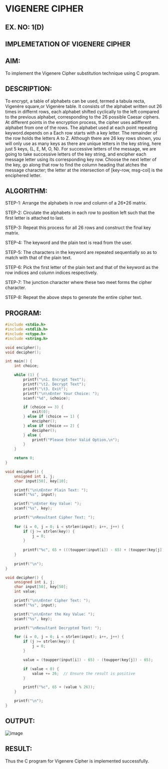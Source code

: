 # VIGENERE CIPHER
## EX. NO: 1(D)
 

## IMPLEMETATION OF VIGENERE CIPHER
 

## AIM:

  To implement the Vigenere Cipher substitution technique using C program.

## DESCRIPTION:

To encrypt, a table of alphabets can be used, termed a tabula recta, Vigenère square,or Vigenère table. It consists of the alphabet written out 26 times in differnt rows, each alphabet shifted cyclically to the left compared to the previous alphabet, corresponding to the 26 possible Caesar ciphers. At different points in the encryption process, the cipher uses adifferent alphabet from one of the rows. The alphabet used at each point repeating keyword.depends on a Each row starts with a key letter. The remainder of the row holds the letters A to Z. Although there are 26 key rows shown, you will only use as many keys as there are unique letters in the key string, here just 5 keys, {L, E, M, O, N}. For successive letters of the message, we are going to take successive letters of the key string, and encipher each message letter using its corresponding key row. Choose the next letter of the key, go along that row to find the column heading that	atches the message character; the letter at the intersection of
[key-row, msg-col] is the enciphered letter.


## ALGORITHM:

STEP-1: Arrange the alphabets in row and column of a 26*26 matrix.

STEP-2: Circulate the alphabets in each row to position left such that the first letter is attached to last.

STEP-3: Repeat this process for all 26 rows and construct the final key matrix.

STEP-4: The keyword and the plain text is read from the user.

STEP-5: The characters in the keyword are repeated sequentially so as to match with that of the plain text.

STEP-6: Pick the first letter of the plain text and that of the keyword as the row indices and column indices respectively.

STEP-7: The junction character where these two meet forms the cipher character.

STEP-8: Repeat the above steps to generate the entire cipher text.


## PROGRAM:

```C
#include <stdio.h>
#include <stdlib.h>
#include <ctype.h>
#include <string.h>

void encipher();
void decipher();

int main() {
    int choice;

    while (1) {
        printf("\n1. Encrypt Text");
        printf("\t2. Decrypt Text");
        printf("\t3. Exit");
        printf("\n\nEnter Your Choice: ");
        scanf("%d", &choice);

        if (choice == 3) {
            exit(0);
        } else if (choice == 1) {
            encipher();
        } else if (choice == 2) {
            decipher();
        } else {
            printf("Please Enter Valid Option.\n");
        }
    }

    return 0;
}

void encipher() {
    unsigned int i, j;
    char input[50], key[10];

    printf("\n\nEnter Plain Text: ");
    scanf("%s", input);

    printf("\nEnter Key Value: ");
    scanf("%s", key);

    printf("\nResultant Cipher Text: ");
    
    for (i = 0, j = 0; i < strlen(input); i++, j++) {
        if (j >= strlen(key)) {
            j = 0;
        }
        
        printf("%c", 65 + (((toupper(input[i]) - 65) + (toupper(key[j]) - 65)) % 26));
    }
    
    printf("\n");
}

void decipher() {
    unsigned int i, j;
    char input[50], key[50];
    int value;

    printf("\n\nEnter Cipher Text: ");
    scanf("%s", input);

    printf("\n\nEnter the Key Value: ");
    scanf("%s", key);

    printf("\nResultant Decrypted Text: ");

    for (i = 0, j = 0; i < strlen(input); i++, j++) {
        if (j >= strlen(key)) {
            j = 0;
        }

        value = (toupper(input[i]) - 65) - (toupper(key[j]) - 65);

        if (value < 0) {
            value += 26;  // Ensure the result is positive
        }

        printf("%c", 65 + (value % 26));
    }

    printf("\n");
}
```

## OUTPUT:

![image](https://github.com/user-attachments/assets/c44e67a7-1f0b-4502-b422-d1f9b9a49bf7)

## RESULT:
  Thus the C program for Vigenere Cipher is implemented successfully.
